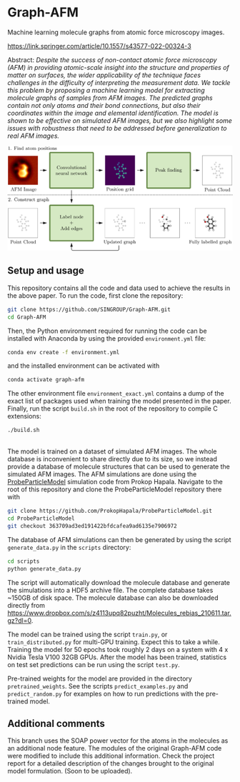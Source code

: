 # Graph-AFM
Machine learning molecule graphs from atomic force microscopy images.

https://link.springer.com/article/10.1557/s43577-022-00324-3

Abstract:
_Despite the success of non-contact atomic force microscopy (AFM) in providing atomic-scale insight into the structure and properties of matter on surfaces, the wider applicability of the technique faces challenges in the difficulty of interpreting the measurement data. We tackle this problem by proposing a machine learning model for extracting molecule graphs of samples from AFM images. The predicted graphs contain not only atoms and their bond connections, but also their coordinates within the image and elemental identification. The model is shown to be effective on simulated AFM images, but we also highlight some issues with robustness that need to be addressed before generalization to real AFM images._

![Model schematic](model_schem.png)

## Setup and usage

This repository contains all the code and data used to achieve the results in the above paper. To run the code, first clone the repository:
```sh
git clone https://github.com/SINGROUP/Graph-AFM.git
cd Graph-AFM
```
Then, the Python environment required for running the code can be installed with Anaconda by using the provided `environment.yml` file:
```sh
conda env create -f environment.yml
```
and the installed environment can be activated with
```sh
conda activate graph-afm
```
The other environment file `environment_exact.yml` contains a dump of the exact list of packages used when training the model presented in the paper. Finally, run the script `build.sh` in the root of the repository to compile C extensions:
```sh
./build.sh
```
\
The model is trained on a dataset of simulated AFM images. The whole database is inconvenient to share directly due to its size, so we instead provide a database of molecule structures that can be used to generate the simulated AFM images. The AFM simulations are done using the [ProbeParticleModel](https://github.com/ProkopHapala/ProbeParticleModel) simulation code from Prokop Hapala. Navigate to the root of this repository and clone the ProbeParticleModel repository there with
```sh
git clone https://github.com/ProkopHapala/ProbeParticleModel.git
cd ProbeParticleModel
git checkout 363709ad3ed191422bfdcafea9ad6135e7906972
```
The database of AFM simulations can then be generated by using the script `generate_data.py` in the `scripts` directory:
```sh
cd scripts
python generate_data.py
```
The script will automatically download the molecule database and generate the simulations into a HDF5 archive file. The complete database takes ~150GB of disk space. The molecule database can also be downloaded directly from https://www.dropbox.com/s/z4113upq82puzht/Molecules_rebias_210611.tar.gz?dl=0.

The model can be trained using the script `train.py`, or `train_distributed.py` for multi-GPU training. Expect this to take a while. Training the model for 50 epochs took roughly 2 days on a system with 4 x Nvidia Tesla V100 32GB GPUs. After the model has been trained, statistics on test set predictions can be run using the script `test.py`.

Pre-trained weights for the model are provided in the directory `pretrained_weights`. See the scripts `predict_examples.py` and `predict_random.py` for examples on how to run predictions with the pre-trained model.

## Additional comments

This branch uses the SOAP power vector for the atoms in the molecules as an additional node feature.
The modules of the original Graph-AFM code were modified to include this additional information.
Check the project report for a detailed description of the changes brought to the original model formulation.
(Soon to be uploaded).
